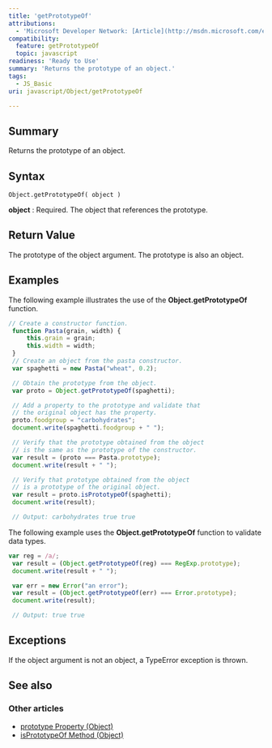 ```yaml
---
title: 'getPrototypeOf'
attributions:
  - 'Microsoft Developer Network: [Article](http://msdn.microsoft.com/en-us/library/ie/ff877835(v=vs.94).aspx)'
compatibility:
  feature: getPrototypeOf
  topic: javascript
readiness: 'Ready to Use'
summary: 'Returns the prototype of an object.'
tags:
  - JS_Basic
uri: javascript/Object/getPrototypeOf

---
```

## Summary

Returns the prototype of an object.

## Syntax

    Object.getPrototypeOf( object )

**object**
:   Required. The object that references the prototype.

## Return Value

The prototype of the object argument. The prototype is also an object.

## Examples

The following example illustrates the use of the **Object.getPrototypeOf** function.

``` js
// Create a constructor function.
 function Pasta(grain, width) {
     this.grain = grain;
     this.width = width;
 }
 // Create an object from the pasta constructor.
 var spaghetti = new Pasta("wheat", 0.2);

 // Obtain the prototype from the object.
 var proto = Object.getPrototypeOf(spaghetti);

 // Add a property to the prototype and validate that
 // the original object has the property.
 proto.foodgroup = "carbohydrates";
 document.write(spaghetti.foodgroup + " ");

 // Verify that the prototype obtained from the object
 // is the same as the prototype of the constructor.
 var result = (proto === Pasta.prototype);
 document.write(result + " ");

 // Verify that prototype obtained from the object
 // is a prototype of the original object.
 var result = proto.isPrototypeOf(spaghetti);
 document.write(result);

 // Output: carbohydrates true true
```

The following example uses the **Object.getPrototypeOf** function to validate data types.

``` js
var reg = /a/;
 var result = (Object.getPrototypeOf(reg) === RegExp.prototype);
 document.write(result + " ");

 var err = new Error("an error");
 var result = (Object.getPrototypeOf(err) === Error.prototype);
 document.write(result);

 // Output: true true
```

## Exceptions

If the object argument is not an object, a TypeError exception is thrown.

## See also

### Other articles

-   [prototype Property (Object)](/javascript/Object/prototype)
-   [isPrototypeOf Method (Object)](/javascript/Object/isPrototypeOf)

